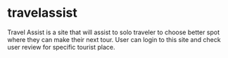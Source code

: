 # travelassist
Travel Assist is a site that will assist to solo traveler to choose better spot where they can make their next tour. User can login to this site and check user review for specific tourist place.
